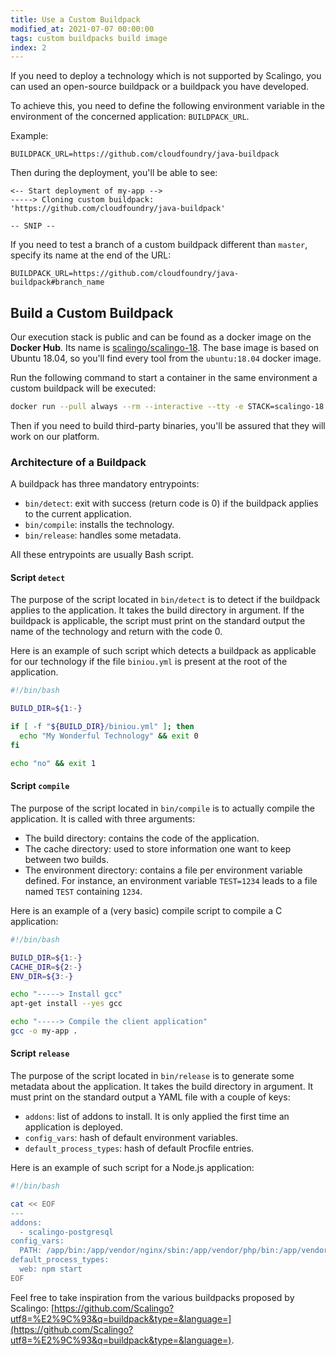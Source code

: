 ```yaml
---
title: Use a Custom Buildpack
modified_at: 2021-07-07 00:00:00
tags: custom buildpacks build image
index: 2
---
```


If you need to deploy a technology which is not supported by Scalingo,
you can used an open-source buildpack or a buildpack you have developed.

To achieve this, you need to define the following environment variable in
the environment of the concerned application: `BUILDPACK_URL`.

Example:

```text
BUILDPACK_URL=https://github.com/cloudfoundry/java-buildpack
```

Then during the deployment, you'll be able to see:

```text
<-- Start deployment of my-app -->
-----> Cloning custom buildpack: 'https://github.com/cloudfoundry/java-buildpack'

-- SNIP --
```

If you need to test a branch of a custom buildpack different than `master`, specify its name at the
end of the URL:

```text
BUILDPACK_URL=https://github.com/cloudfoundry/java-buildpack#branch_name
```

## Build a Custom Buildpack

Our execution stack is public and can be found as a docker image on the __Docker
Hub__.  Its name is
[scalingo/scalingo-18](https://hub.docker.com/r/scalingo/scalingo-18). The base
image is based on Ubuntu 18.04, so you'll find every tool from the
`ubuntu:18.04` docker image.

Run the following command to start a container in the same environment a custom
buildpack will be executed:

```bash
docker run --pull always --rm --interactive --tty -e STACK=scalingo-18 -v /path/to/custom-buildpack:/buildpack scalingo/scalingo-18:latest bash
```

Then if you need to build third-party binaries, you'll be assured that they will work
on our platform.

### Architecture of a Buildpack

A buildpack has three mandatory entrypoints:

- `bin/detect`: exit with success (return code is 0) if the buildpack applies to
  the current application.
- `bin/compile`: installs the technology.
- `bin/release`: handles some metadata.

All these entrypoints are usually Bash script.

#### Script `detect`

The purpose of the script located in `bin/detect` is to detect if the buildpack
applies to the application. It takes the build directory in argument. If the
buildpack is applicable, the script must print on the standard output the name
of the technology and return with the code 0.

Here is an example of such script which detects a buildpack as applicable for
our technology if the file `biniou.yml` is present at the root of the
application.

```bash
#!/bin/bash

BUILD_DIR=${1:-}

if [ -f "${BUILD_DIR}/biniou.yml" ]; then
  echo "My Wonderful Technology" && exit 0
fi

echo "no" && exit 1
```

#### Script `compile`

The purpose of the script located in `bin/compile` is to actually compile the
application. It is called with three arguments:

- The build directory: contains the code of the application.
- The cache directory: used to store information one want to keep between two
  builds.
- The environment directory: contains a file per environment variable defined.
  For instance, an environment variable `TEST=1234` leads to a file named `TEST`
  containing `1234`.

Here is an example of a (very basic) compile script to compile a C application:

```bash
#!/bin/bash

BUILD_DIR=${1:-}
CACHE_DIR=${2:-}
ENV_DIR=${3:-}

echo "-----> Install gcc"
apt-get install --yes gcc

echo "-----> Compile the client application"
gcc -o my-app .
```

#### Script `release`

The purpose of the script located in `bin/release` is to generate some metadata
about the application. It takes the build directory in argument. It must print
on the standard output a YAML file with a couple of keys:

- `addons`: list of addons to install. It is only applied the first time an
  application is deployed.
- `config_vars`: hash of default environment variables.
- `default_process_types`: hash of default Procfile entries.

Here is an example of such script for a Node.js application:

```bash
#!/bin/bash

cat << EOF
---
addons:
  - scalingo-postgresql
config_vars:
  PATH: /app/bin:/app/vendor/nginx/sbin:/app/vendor/php/bin:/app/vendor/php/sbin:/usr/local/bin:/usr/bin:/bin
default_process_types:
  web: npm start
EOF
```

Feel free to take inspiration from the various buildpacks proposed by Scalingo:
[https://github.com/Scalingo?utf8=%E2%9C%93&q=buildpack&type=&language=](https://github.com/Scalingo?utf8=%E2%9C%93&q=buildpack&type=&language=).
